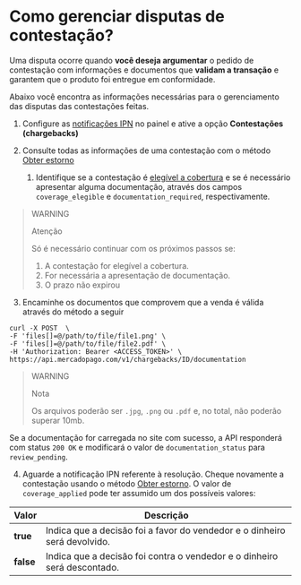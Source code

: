 # Como gerenciar disputas de contestação?

Uma disputa ocorre quando **você deseja argumentar** o pedido de contestação com informações e documentos que **validam a transação** e garantem que o produto foi entregue em conformidade.

Abaixo você encontra as informações necessárias para o gerenciamento das disputas das contestações feitas.

1. Configure as [notificações IPN](/developers/panel/notifications/ipn) no painel e ative a opção **Contestações (chargebacks)**
   
2. Consulte todas as informações de uma contestação com o método [Obter estorno](/developers/pt/reference/chargebacks/_chargebacks_id/get)
   1. Identifique se a contestação é [elegível a cobertura](https://www.mercadopago[FAKER][URL][DOMAIN]/ajuda/294) e se é necessário apresentar alguma documentação, através dos campos `coverage_elegible` e `documentation_required`, respectivamente.

> WARNING
>
> Atenção
>
> Só é necessário continuar com os próximos passos se:
> 
>  1. A contestação for elegível a cobertura.
> 2. For necessária a apresentação de documentação.
>3. O prazo não expirou
>

3. Encaminhe os documentos que comprovem que a venda é válida através do método a seguir
```curl
curl -X POST  \
-F 'files[]=@/path/to/file/file1.png' \
-F 'files[]=@/path/to/file/file2.pdf' \
-H 'Authorization: Bearer <ACCESS_TOKEN>' \
https://api.mercadopago.com/v1/chargebacks/ID/documentation
```

>WARNING
>
>Nota
>
>Os arquivos poderão ser `.jpg`, `.png` ou `.pdf` e, no total, não poderão superar 10mb.

Se a documentação for carregada no site com sucesso, a API responderá com status `200 OK` e modificará o valor de `documentation_status` para `review_pending`.


4. Aguarde a notificação IPN referente à resolução. Cheque novamente a contestação usando o método [Obter estorno](/developers/pt/reference/chargebacks/_chargebacks_id/get). O valor de `coverage_applied` pode ter assumido um dos possíveis valores:

| Valor           | Descrição
| ----            | ----
| **true**  | Indica que a decisão foi a favor do vendedor e o dinheiro será devolvido.
| **false** | Indica que a decisão foi contra o vendedor e o dinheiro será descontado.
